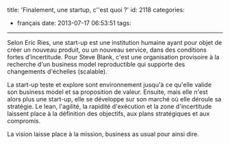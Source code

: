 title: 'Finalement, une startup, c''est quoi ?'
id: 2118
categories:
  - français
date: 2013-07-17 06:53:51
tags:
---

Selon Eric Ries, une start-up est une institution humaine ayant pour objet de créer un nouveau produit, ou un nouveau service, dans des conditions fortes d’incertitude. Pour Steve Blank, c'est une organisation provisoire à la recherche d'un business model reproductible qui supporte des changements d'échelles (scalable).

La start-up teste et explore sont environnement jusqu'à ce qu'elle valide son business model et sa proposition de valeur. Ensuite, mais elle n'est alors plus une start-up, elle se développe sur son marché où elle déroule sa stratégie. Le lean, l'agilité, la rapidité d'exécution et la zone d'incertitude laissent place à la définition des objectifs, aux plans stratégiques et aux compromis.

La vision laisse place à la mission, business as usual pour ainsi dire.

&nbsp;

&nbsp;